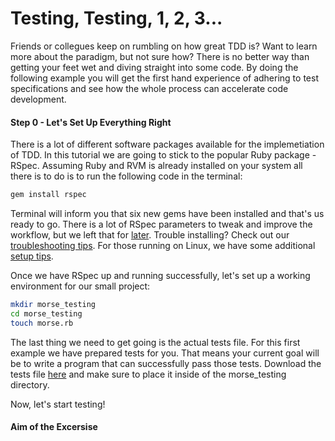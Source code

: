 # Testing, Testing, 1, 2, 3... #
Friends or collegues keep on rumbling on how great TDD is? Want to learn more about the paradigm, but not sure how? There is no better way than getting your feet wet and diving straight into some code. By doing the following example you will get the first hand experience of adhering to test specifications and see how the whole process can accelerate code development.

#### Step 0 - Let's Set Up Everything Right ####
There is a lot of different software packages available for the implemetiation of TDD. In this tutorial we are going to stick to the popular Ruby package - RSpec. Assuming Ruby and RVM is already installed on your system all there is to do is to run the following code in the terminal:
```bash
gem install rspec
```
Terminal will inform you that six new gems have been installed and that's us ready to go. There is a lot of RSpec parameters to tweak and improve the workflow, but we left that for [later](./more_info.md). Trouble installing? Check out our [troubleshooting tips](./other_issues.md). For those running on Linux, we have some additional [setup tips](./installation_issues.md).

Once we have RSpec up and running successfully, let's set up a working environment for our small project:
```bash
mkdir morse_testing
cd morse_testing
touch morse.rb
```
The last thing we need to get going is the actual tests file. For this first example we have prepared tests for you. That means your current goal will be to write a program that can successfully pass those tests. Download the tests file [here](./code/calculator_spec.rb) and make sure to place it inside of the morse_testing directory.

Now, let's start testing!

#### Aim of the Excersise ####